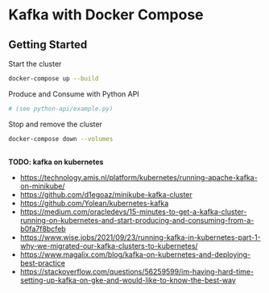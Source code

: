 # Kafka with Docker Compose

## Getting Started

Start the cluster

```bash
docker-compose up --build
```

Produce and Consume with Python API

```bash
# (see python-api/example.py)
```

Stop and remove the cluster

```bash
docker-compose down --volumes
```

## 

**TODO: kafka on kubernetes**

+ https://technology.amis.nl/platform/kubernetes/running-apache-kafka-on-minikube/
+ https://github.com/d1egoaz/minikube-kafka-cluster
+ https://github.com/Yolean/kubernetes-kafka
+ https://medium.com/oracledevs/15-minutes-to-get-a-kafka-cluster-running-on-kubernetes-and-start-producing-and-consuming-from-a-b0fa7f8bcfeb
+ https://www.wise.jobs/2021/09/23/running-kafka-in-kubernetes-part-1-why-we-migrated-our-kafka-clusters-to-kubernetes/ 
+ https://www.magalix.com/blog/kafka-on-kubernetes-and-deploying-best-practice
+ https://stackoverflow.com/questions/56259599/im-having-hard-time-setting-up-kafka-on-gke-and-would-like-to-know-the-best-way